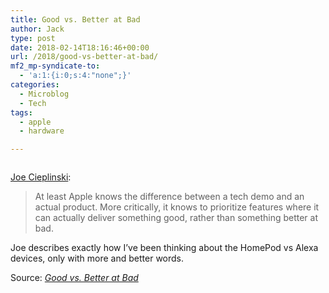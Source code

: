 ```yaml
---
title: Good vs. Better at Bad
author: Jack
type: post
date: 2018-02-14T18:16:46+00:00
url: /2018/good-vs-better-at-bad/
mf2_mp-syndicate-to:
  - 'a:1:{i:0;s:4:"none";}'
categories:
  - Microblog
  - Tech
tags:
  - apple
  - hardware

---
```

> [<img class="alignnone size-full" src="/wp-content/uploads/2018/02/homePodChart2@2x-1.png" alt="" />][1]

[Joe Cieplinski][1]:

> At least Apple knows the difference between a tech demo and an actual product. More critically, it knows to prioritize features where it can actually deliver something good, rather than something better at bad.

Joe describes exactly how I&#8217;ve been thinking about the HomePod vs Alexa devices, only with more and better words.

Source: _[Good vs. Better at Bad][1]_

 [1]: http://joecieplinski.com/blog/2018/02/14/good-vs-better-at-bad/